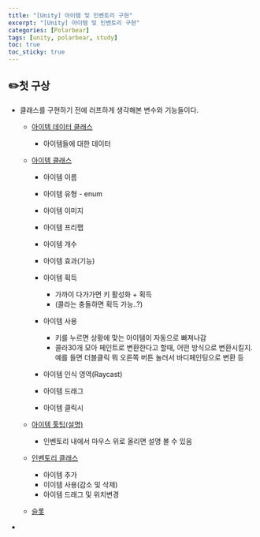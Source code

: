 ```yaml
---
title: "[Unity] 아이템 및 인벤토리 구현"
excerpt: "[Unity] 아이템 및 인벤토리 구현"
categories: [Polarbear]
tags: [unity, polarbear, study]
toc: true
toc_sticky: true
---
```


## ✏️첫 구상

+ 클래스를 구현하기 전에 러프하게 생각해본 변수와 기능들이다.     
    + <u>아이템 데이터 클래스</u>
        + 아이템들에 대한 데이터
    
    + <u>아이템 클래스</u> 
        + 아이템 이름  
        + 아이템 유형 - enum
        + 아이템 이미지
        + 아이템 프리팹
        + 아이템 개수
        + 아이템 효과(기능)  
       
        + 아이템 획득
            + 가까이 다가가면 키 활성화 + 획득  
            + (콜라는 충돌하면 획득 가능..?)  

        + 아이템 사용
            + 키를 누르면 상황에 맞는 아이템이 자동으로 빠져나감
            + 콜라30개 모아 페인트로 변환한다고 할때, 어떤 방식으로 변환시킬지. 예를 들면 더블클릭 뭐 오른쪽 버튼 눌러서 바디페인팅으로 변환 등
        + 아이템 인식 영역(Raycast)
        + 아이템 드래그 
        + 아이템 클릭시
  
    + <u>아이템 툴팁(설명)</u>  
        + 인벤토리 내에서 마우스 위로 올리면 설명 볼 수 있음

    + <u>인벤토리 클래스</u> 
        + 아이템 추가
        + 이이템 사용(감소 및 삭제)
        + 아이템 드래그 및 위치변경

    + <u>슬롯</u>

+ 